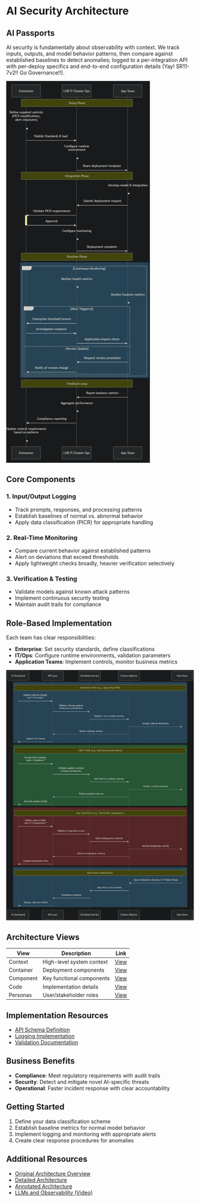 # AI Security Architecture

## AI Passports

AI security is fundamentally about observability with context. We track inputs, outputs, and model behavior patterns, then compare against established baselines to detect anomalies; logged to a per-integration API with per-deploy specifics and end-to-end configuration details (Yay! SR11-7v2!! Go Governance!!).

![End-to-End Architecture](end-to-end.jpg)

## Core Components

### 1. Input/Output Logging
- Track prompts, responses, and processing patterns
- Establish baselines of normal vs. abnormal behavior
- Apply data classification (PICR) for appropriate handling

### 2. Real-Time Monitoring
- Compare current behavior against established patterns
- Alert on deviations that exceed thresholds
- Apply lightweight checks broadly, heavier verification selectively

### 3. Verification & Testing
- Validate models against known attack patterns
- Implement continuous security testing
- Maintain audit trails for compliance

## Role-Based Implementation

Each team has clear responsibilities:
- **Enterprise**: Set security standards, define classifications
- **IT/Ops**: Configure runtime environments, validation parameters
- **Application Teams**: Implement controls, monitor business metrics

![Personas and Roles](personas.jpg)

## Architecture Views

| View | Description | Link |
|------|-------------|------|
| Context | High-level system context | [View](C4%20-%20Context.jpg) |
| Container | Deployment components | [View](C4%20-%20Container.png) |
| Component | Key functional components | [View](C4%20-%20Component.png) |
| Code | Implementation details | [View](C4%20-%20Code.png) |
| Personas | User/stakeholder roles | [View](C4%20-%20Personas.png) |

## Implementation Resources

- [API Schema Definition](schema.json)
- [Logging Implementation](LoggingAPI.py)
- [Validation Documentation](validation-docs.md)

## Business Benefits

- **Compliance**: Meet regulatory requirements with audit trails
- **Security**: Detect and mitigate novel AI-specific threats
- **Operational**: Faster incident response with clear accountability

## Getting Started

1. Define your data classification scheme
2. Establish baseline metrics for normal model behavior
3. Implement logging and monitoring with appropriate alerts
4. Create clear response procedures for anomalies

## Additional Resources

- [Original Architecture Overview](a16zSummary.png)
- [Detailed Architecture](a16zDetail.png)
- [Annotated Architecture](a16zDetailAnnotated.png)
- [LLMs and Observability (Video)](LLMs%20x%20Observability.mp4)
